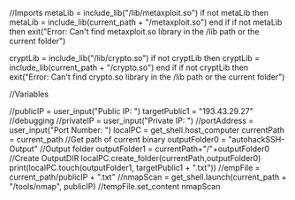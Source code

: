 //Imports
metaLib = include_lib("/lib/metaxploit.so")
if not metaLib then
    metaLib = include_lib(current_path + "/metaxploit.so")
end if
if not metaLib then exit("Error: Can't find metaxploit.so library in the /lib path or the current folder")

cryptLib = include_lib("/lib/crypto.so")
if not cryptLib then
    cryptLib = include_lib(current_path + "/crypto.so")
end if
if not cryptLib then exit("Error: Can't find crypto.so library in the /lib path or the current folder")

//Variables

//publicIP = user_input("Public IP: ")
targetPublic1 = "193.43.29.27" //debugging
//privateIP = user_input("Private IP: ")
//portAddress = user_input("Port Number: ")
localPC = get_shell.host_computer
currentPath = current_path //Get path of current binary
outputFolder0 = "autohackSSH-Output" //Output folder
outputFolder1 = currentPath+"/"+outputFolder0 
//Create OutputDIR
localPC.create_folder(currentPath,outputFolder0)
print(localPC.touch(outputFolder1, targetPublic1 + ".txt"))
//empFile = current_path/publicIP + ".txt"
//nmapScan = get_shell.launch(current_path + "/tools/nmap", publicIP)
//tempFile.set_content nmapScan
